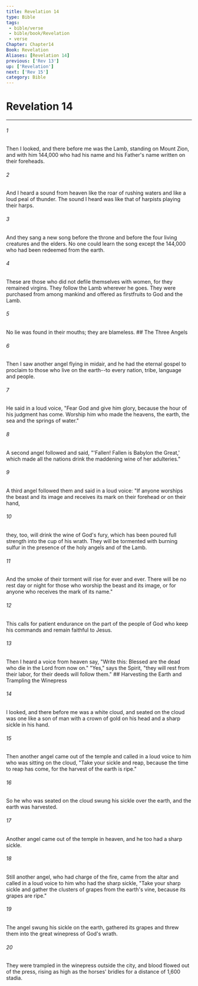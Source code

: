 ```yaml
---
title: Revelation 14
type: Bible
tags:
 - bible/verse
 - bible/book/Revelation
 - verse
Chapter: Chapter14
Book: Revelation
Aliases: [Revelation 14]
previous: ['Rev 13']
up: ['Revelation']
next: ['Rev 15']
category: Bible
---
```

# Revelation 14

***


###### 1 
Then I looked, and there before me was the Lamb, standing on Mount Zion, and with him 144,000 who had his name and his Father's name written on their foreheads. 

###### 2 
And I heard a sound from heaven like the roar of rushing waters and like a loud peal of thunder. The sound I heard was like that of harpists playing their harps. 

###### 3 
And they sang a new song before the throne and before the four living creatures and the elders. No one could learn the song except the 144,000 who had been redeemed from the earth. 

###### 4 
These are those who did not defile themselves with women, for they remained virgins. They follow the Lamb wherever he goes. They were purchased from among mankind and offered as firstfruits to God and the Lamb. 

###### 5 
No lie was found in their mouths; they are blameless. ## The Three Angels 

###### 6 
Then I saw another angel flying in midair, and he had the eternal gospel to proclaim to those who live on the earth--to every nation, tribe, language and people. 

###### 7 
He said in a loud voice, "Fear God and give him glory, because the hour of his judgment has come. Worship him who made the heavens, the earth, the sea and the springs of water." 

###### 8 
A second angel followed and said, "'Fallen! Fallen is Babylon the Great,' which made all the nations drink the maddening wine of her adulteries." 

###### 9 
A third angel followed them and said in a loud voice: "If anyone worships the beast and its image and receives its mark on their forehead or on their hand, 

###### 10 
they, too, will drink the wine of God's fury, which has been poured full strength into the cup of his wrath. They will be tormented with burning sulfur in the presence of the holy angels and of the Lamb. 

###### 11 
And the smoke of their torment will rise for ever and ever. There will be no rest day or night for those who worship the beast and its image, or for anyone who receives the mark of its name." 

###### 12 
This calls for patient endurance on the part of the people of God who keep his commands and remain faithful to Jesus. 

###### 13 
Then I heard a voice from heaven say, "Write this: Blessed are the dead who die in the Lord from now on." "Yes," says the Spirit, "they will rest from their labor, for their deeds will follow them." ## Harvesting the Earth and Trampling the Winepress 

###### 14 
I looked, and there before me was a white cloud, and seated on the cloud was one like a son of man with a crown of gold on his head and a sharp sickle in his hand. 

###### 15 
Then another angel came out of the temple and called in a loud voice to him who was sitting on the cloud, "Take your sickle and reap, because the time to reap has come, for the harvest of the earth is ripe." 

###### 16 
So he who was seated on the cloud swung his sickle over the earth, and the earth was harvested. 

###### 17 
Another angel came out of the temple in heaven, and he too had a sharp sickle. 

###### 18 
Still another angel, who had charge of the fire, came from the altar and called in a loud voice to him who had the sharp sickle, "Take your sharp sickle and gather the clusters of grapes from the earth's vine, because its grapes are ripe." 

###### 19 
The angel swung his sickle on the earth, gathered its grapes and threw them into the great winepress of God's wrath. 

###### 20 
They were trampled in the winepress outside the city, and blood flowed out of the press, rising as high as the horses' bridles for a distance of 1,600 stadia. 
